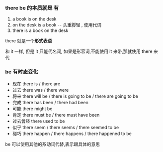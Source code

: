 ### there be 的本质就是 **有**

1. a book is on the desk
2. on the desk is a book -- 头重脚轻 , 使用代词
3. there is a book on the desk

there 就是一个**形式表语**

和 it 一样, 但是 it 只能代名词, 如果是形容词,不能使用 it 来带,那就使用 there 来代

### be 有时态变化

- 现在 there is / there are
- 过去 there was / there were
- 将来 there will be / there is going to be / there are going to be 
- 完成 there has been / there had been
- 可能 there might be
- 肯定 there must be / there must have been
- 过去曾经 there used to be
- 似乎 there seem / there seems / there seemed to be 
- 碰巧 there happen / there happens / there happened to be

be 可以使用其他的系动词代替,表示跟具体的意思















